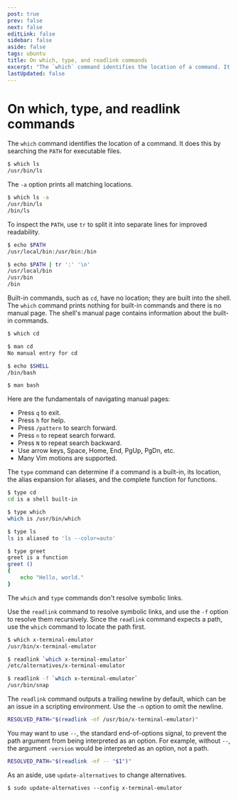```yaml
---
post: true
prev: false
next: false
editLink: false
sidebar: false
aside: false
tags: ubuntu
title: On which, type, and readlink commands
excerpt: "The `which` command identifies the location of a command. It does this by searching the `PATH` for executable files. The `-a` option prints all matching locations. To inspect the `PATH`, use `tr` to split it into separate lines for improved readability."
lastUpdated: false
---
```


# On which, type, and readlink commands

The `which` command identifies the location of a command. It does this by searching the `PATH` for executable files.

```sh
$ which ls
/usr/bin/ls
```

The `-a` option prints all matching locations.

```sh
$ which ls -a
/usr/bin/ls
/bin/ls
```

To inspect the `PATH`, use `tr` to split it into separate lines for improved readability.

```sh
$ echo $PATH
/usr/local/bin:/usr/bin:/bin

$ echo $PATH | tr ':' '\n'
/usr/local/bin
/usr/bin
/bin
```

Built-in commands, such as `cd`, have no location; they are built into the shell. The `which` command prints nothing for built-in commands and there is no manual page. The shell's manual page contains information about the built-in commands.

```sh
$ which cd

$ man cd
No manual entry for cd

$ echo $SHELL
/bin/bash

$ man bash
```

Here are the fundamentals of navigating manual pages:

- Press `q` to exit.
- Press `h` for help.
- Press `/pattern` to search forward.
- Press `n` to repeat search forward.
- Press `N` to repeat search backward.
- Use arrow keys, Space, Home, End, PgUp, PgDn, etc.
- Many Vim motions are supported.

The `type` command can determine if a command is a built-in, its location, the alias expansion for aliases, and the complete function for functions.

```sh
$ type cd
cd is a shell built-in

$ type which
which is /usr/bin/which

$ type ls
ls is aliased to 'ls --color=auto'

$ type greet
greet is a function
greet ()
{
    echo "Hello, world."
}
```

The `which` and `type` commands don't resolve symbolic links.

Use the `readlink` command to resolve symbolic links, and use the `-f` option to resolve them recursively. Since the `readlink` command expects a path, use the `which` command to locate the path first.

```sh
$ which x-terminal-emulator
/usr/bin/x-terminal-emulator

$ readlink `which x-terminal-emulator`
/etc/alternatives/x-terminal-emulator

$ readlink -f `which x-terminal-emulator`
/usr/bin/snap
```

The `readlink` command outputs a trailing newline by default, which can be an issue in a scripting environment. Use the `-n` option to omit the newline.

```sh
RESOLVED_PATH="$(readlink -nf /usr/bin/x-terminal-emulator)"
```

You may want to use `--`, the standard end-of-options signal, to prevent the path argument from being interpreted as an option. For example, without `--`, the argument `-version` would be interpreted as an option, not a path.

```sh
RESOLVED_PATH="$(readlink -nf -- "$1")"
```

As an aside, use `update-alternatives` to change alternatives.

```
$ sudo update-alternatives --config x-terminal-emulator
```
